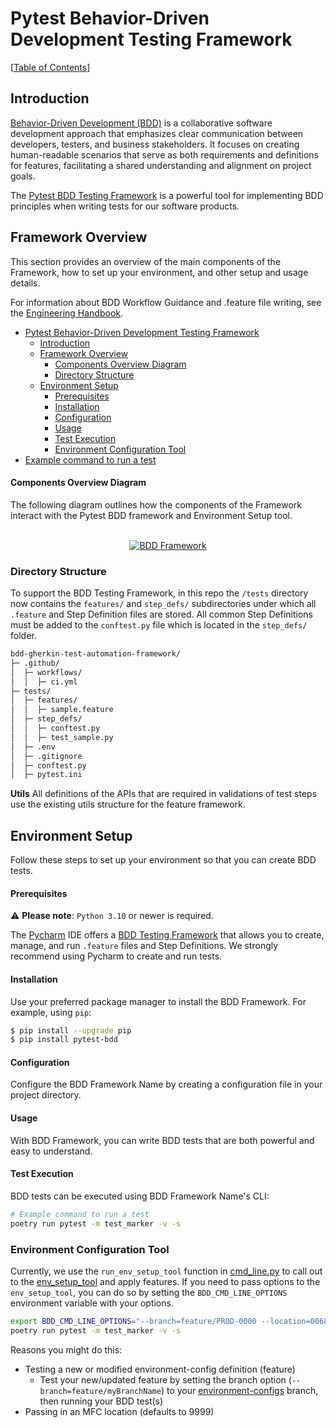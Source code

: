 Pytest Behavior-Driven Development Testing Framework
==
[[Table of Contents](../README.md#table-of-contents)]

## Introduction
[Behavior-Driven Development (BDD)](https://en.wikipedia.org/wiki/behavior-driven_development) is a collaborative software development approach that emphasizes clear communication between developers, testers, and business stakeholders. It focuses on creating human-readable scenarios that serve as both requirements and definitions for features, facilitating a shared understanding and alignment on project goals.

The [Pytest BDD Testing Framework](https://pytest-bdd.readthedocs.io/en/stable/) is a powerful tool for implementing BDD principles when writing tests for our software products. 

## Framework Overview 

This section provides an overview of the main components of the Framework, how to set up your environment, and other setup and usage details.

For information about BDD Workflow Guidance and .feature file writing, see the [Engineering Handbook](https://engineering-handbook.takeofftech.org/docs/engineering/behavior-driven-development/_index.md). 

- [Pytest Behavior-Driven Development Testing Framework](#pytest-behavior-driven-development-testing-framework)
  - [Introduction](#introduction)
  - [Framework Overview](#framework-overview)
      - [Components Overview Diagram](#components-overview-diagram)
    - [Directory Structure](#directory-structure)
  - [Environment Setup](#environment-setup)
      - [Prerequisites](#prerequisites)
      - [Installation](#installation)
      - [Configuration](#configuration)
      - [Usage](#usage)
      - [Test Execution](#test-execution)
      - [Environment Configuration Tool](#environment-configuration-tool)
- [Example command to run a test](#example-command-to-run-a-test)

#### Components Overview Diagram
The following diagram outlines how the components of the Framework interact with the Pytest BDD framework and Environment Setup tool.

<br />
<div align="center">
  <a href="https://github.com/takeoff-com/release-qualification-tools">
    <img src="/pytest_BDD/docs/images/bdd_diagram.png" alt="BDD Framework" height=auto max-width=auto>
  </a>
</div>

### Directory Structure

To support the BDD Testing Framework, in this repo the `/tests` directory now contains the `features/` and `step_defs/` subdirectories under which all `.feature` and Step Definition files are stored. All common Step Definitions must be added to the `conftest.py` file which is located in the `step_defs/` folder.

```bash
bdd-gherkin-test-automation-framework/
├─ .github/
│  ├─ workflows/
│  │  ├─ ci.yml
├─ tests/
│  ├─ features/
│  │  ├─ sample.feature
│  ├─ step_defs/
│  │  ├─ conftest.py
│  │  ├─ test_sample.py
│  ├─ .env
│  ├─ .gitignore
│  ├─ conftest.py
│  ├─ pytest.ini

```
**Utils**
All definitions of the APIs that are required in validations of test steps use the existing utils structure for the feature framework.

## Environment Setup
Follow these steps to set up your environment so that you can create BDD tests.

#### Prerequisites
⚠️ **Please note**: `Python 3.10` or newer is required.

The [Pycharm](https://www.jetbrains.com/pycharm/) IDE offers a [BDD Testing Framework](https://www.jetbrains.com/help/pycharm/bdd-frameworks.html) that allows you to create, manage, and run `.feature` files and Step Definitions. We strongly recommend using Pycharm to create and run tests.

#### Installation

Use your preferred package manager to install the BDD Framework. For example, using `pip`:

```bash
$ pip install --upgrade pip
$ pip install pytest-bdd
```

#### Configuration
Configure the BDD Framework Name by creating a configuration file in your project directory.
<!--I believe @satya said poetry has some libraries and we are not actually using config files. He is going to add some info about that. -->

#### Usage
With BDD Framework, you can write BDD tests that are both powerful and easy to understand.

#### Test Execution
BDD tests can be executed using BDD Framework Name's CLI:
```bash
# Example command to run a test
poetry run pytest -m test_marker -v -s 
```

### Environment Configuration Tool

Currently, we use the `run_env_setup_tool` function in [cmd_line.py](https://github.com/takeoff-com/release-qualification-tools/blob/master/src/utils/cmd_line.py) to call out to the [env_setup_tool](https://github.com/takeoff-com/release-qualification-tools/tree/master/env_setup_tool) and apply features.  If you need to pass options to the `env_setup_tool`, you can do so by setting the `BDD_CMD_LINE_OPTIONS` environment variable with your options.

```bash
export BDD_CMD_LINE_OPTIONS="--branch=feature/PROD-0000 --location=0068"
poetry run pytest -m test_marker -v -s 
```

Reasons you might do this:
 - Testing a new or modified environment-config definition (feature)
   - Test your new/updated feature by setting the branch option (`--branch=feature/myBranchName`) to your [environment-configs](https://github.com/takeoff-com/environment-configs) branch, then running your BDD test(s)
 - Passing in an MFC location (defaults to 9999)

